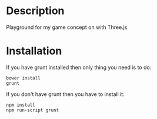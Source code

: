 Description
===========

Playground for my game concept on with Three.js

Installation
============

If you have grunt installed then only thing you need is to do:

```
bower install
grunt
```

If you don't have grunt then you have to install it:

```
npm install
npm run-script grunt
```
